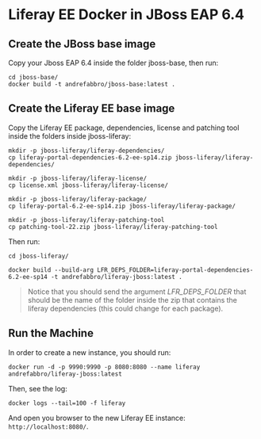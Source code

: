 # Liferay EE Docker in JBoss EAP 6.4

## Create the JBoss base image

Copy your Jboss EAP 6.4 inside the folder jboss-base, then run:

```
cd jboss-base/
docker build -t andrefabbro/jboss-base:latest .
```

## Create the Liferay EE base image

Copy the Liferay EE package, dependencies, license and patching tool inside the folders inside jboss-liferay:

```
mkdir -p jboss-liferay/liferay-dependencies/
cp liferay-portal-dependencies-6.2-ee-sp14.zip jboss-liferay/liferay-dependencies/

mkdir -p jboss-liferay/liferay-license/
cp license.xml jboss-liferay/liferay-license/

mkdir -p jboss-liferay/liferay-package/
cp liferay-portal-6.2-ee-sp14.zip jboss-liferay/liferay-package/

mkdir -p jboss-liferay/liferay-patching-tool
cp patching-tool-22.zip jboss-liferay/liferay-patching-tool
```

Then run:

```
cd jboss-liferay/

docker build --build-arg LFR_DEPS_FOLDER=liferay-portal-dependencies-6.2-ee-sp14 -t andrefabbro/liferay-jboss:latest .
```

> Notice that you should send the argument *LFR_DEPS_FOLDER* that should be the name of the folder inside the zip that contains the liferay dependencies (this could change for each package). 

## Run the Machine

In order to create a new instance, you should run:

```
docker run -d -p 9990:9990 -p 8080:8080 --name liferay andrefabbro/liferay-jboss:latest
```

Then, see the log:

```
docker logs --tail=100 -f liferay
```

And open you browser to the new Liferay EE instance: ```http://localhost:8080/```.
